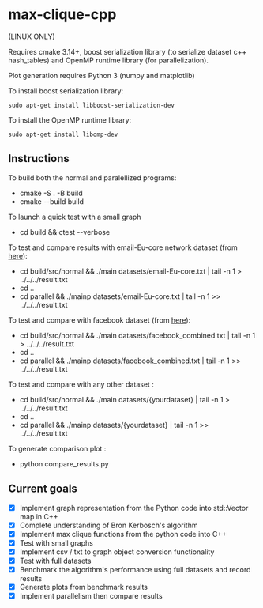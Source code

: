 # max-clique-cpp

(LINUX ONLY)

Requires cmake 3.14+, boost serialization library (to serialize dataset c++ hash_tables) and OpenMP runtime library (for parallelization).

Plot generation requires Python 3 (numpy and matplotlib)

To install boost serialization library:

`sudo apt-get install libboost-serialization-dev`

To install the OpenMP runtime library:

`sudo apt-get install libomp-dev`

## Instructions

To build both the normal and paralellized programs:

- cmake -S . -B build
- cmake --build build

To launch a quick test with a small graph

- cd build && ctest --verbose

To test and compare results with email-Eu-core network dataset (from [here](https://snap.stanford.edu/data/email-Eu-core.html)):

- cd build/src/normal && ./main datasets/email-Eu-core.txt | tail -n 1 > ../../../result.txt
- cd ..
- cd parallel && ./mainp datasets/email-Eu-core.txt | tail -n 1 >> ../../../result.txt

To test and compare with facebook dataset (from [here](https://snap.stanford.edu/data/ego-Facebook.html)):

- cd build/src/normal && ./main datasets/facebook_combined.txt | tail -n 1 > ../../../result.txt
- cd ..
- cd parallel && ./mainp datasets/facebook_combined.txt | tail -n 1 >> ../../../result.txt

To test and compare with any other dataset :

- cd build/src/normal && ./main datasets/{yourdataset} | tail -n 1 > ../../../result.txt
- cd ..
- cd parallel && ./mainp datasets/{yourdataset} | tail -n 1 >> ../../../result.txt

To generate comparison plot :

- python compare_results.py

## Current goals

- [x] Implement graph representation from the Python code into std::Vector map in C++
- [x] Complete understanding of Bron Kerbosch's algorithm
- [x] Implement max clique functions from the python code into C++
- [x] Test with small graphs
- [x] Implement csv / txt to graph object conversion functionality 
- [x] Test with full datasets
- [x] Benchmark the algorithm's performance using full datasets and record results
- [x] Generate plots from benchmark results
- [x] Implement parallelism then compare results 

